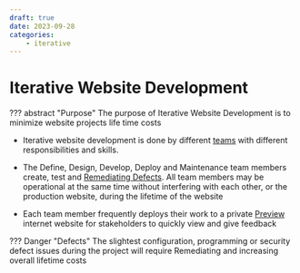 ```yaml
---
draft: true
date: 2023-09-28
categories:
    - iterative
---
```


# Iterative Website Development

??? abstract "Purpose"
    The purpose of Iterative Website Development is to minimize website projects life time costs

- Iterative website development is done by different [teams](team_overview.md) with different responsibilities and skills.
 
- The Define, Design, Develop, Deploy and Maintenance team members create, test and [Remediating Defects](defect_remediation_cost.md)​. All team members may be operational at the same time without interfering with each other, or the production website, during the lifetime of the website

- Each team member frequently deploys their work to a private [Preview](preview.md) internet website for stakeholders to quickly view and give feedback 

??? Danger "Defects"
	The slightest configuration, programming or security defect issues during the project will require Remediating and increasing overall lifetime costs 
	
